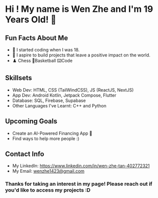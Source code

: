 # Hi ! My name is Wen Zhe and I'm 19 Years Old! 🙂 <br> 

## Fun Facts About Me
- 🧒 I started coding when I was 18. 
- 🚀 I aspire to build projects that leave a positive impact on the world.
- ♟️ Chess 🏀Basketball ⌨️Code

## Skillsets
- Web Dev: HTML, CSS (TailWindCSS), JS (ReactJS, NextJS)
- App Dev: Android Kotlin, Jetpack Compose, Flutter 
- Database: SQL, Firebase, Supabase
- Other Languages I've Learnt: C++ and Python

## Upcoming Goals
- Create an AI-Powered Financing App 💸
- Find ways to help more people :)

## Contact Info
- My LinkedIn: https://www.linkedin.com/in/wen-zhe-tan-402772321
- My Email: wenzhe1423@gmail.com

### Thanks for taking an interest in my page! Please reach out if you'd like to access my projects :D
